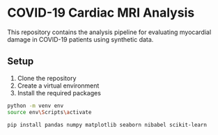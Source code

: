# COVID-19 Cardiac MRI Analysis

This repository contains the analysis pipeline for evaluating myocardial damage in COVID-19 patients using synthetic data.

## Setup

1. Clone the repository
2. Create a virtual environment
3. Install the required packages

```bash
python -m venv env
source env\Scripts\activate

pip install pandas numpy matplotlib seaborn nibabel scikit-learn
